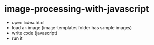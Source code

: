 # image-processing-with-javascript
 + open index.html
 + load an image (image-templates folder has sample images)
 + write code (javascript)
 + run it
